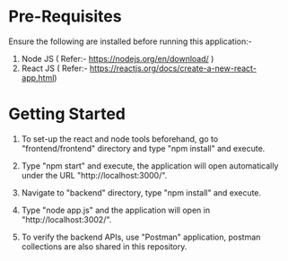 # Pre-Requisites

Ensure the following are installed before running this application:-

1) Node JS ( Refer:- https://nodejs.org/en/download/ )
2) React JS ( Refer:- https://reactjs.org/docs/create-a-new-react-app.html)

# Getting Started

1) To set-up the react and node tools beforehand, go to "frontend/frontend" directory and type "npm install" and execute.

2) Type "npm start" and execute, the application will open automatically under the URL "http://localhost:3000/".

3) Navigate to "backend" directory, type "npm install" and execute.

4) Type "node app.js" and the application will open in "http://localhost:3002/".

5) To verify the backend APIs, use "Postman" application, postman collections are also shared in this repository.
